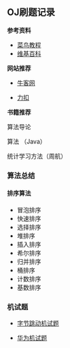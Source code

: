 ## OJ刷题记录

**参考资料**

* [菜鸟教程](https://www.runoob.com/w3cnote/ten-sorting-algorithm.html)
* [维基百科]([https://zh.wikipedia.org/wiki/Category:%E6%8E%92%E5%BA%8F%E7%AE%97%E6%B3%95](https://zh.wikipedia.org/wiki/Category:排序算法))

**网站推荐**

* [牛客网](https://www.nowcoder.com/)

* [力扣](https://leetcode-cn.com/)

 **书籍推荐**

算法导论

算法 （Java）

统计学习方法（周航）

### 算法总结

#### 排序算法

* 冒泡排序
* 快速排序
* 选择排序
* 堆排序
* 插入排序
* 希尔排序
* 归并排序
* 桶排序
* 计数排序
* 基数排序

### 机试题

* [字节跳动机试题](https://www.nowcoder.com/test/16516564/summary)

* [华为机试题](https://www.nowcoder.com/ta/huawei)

